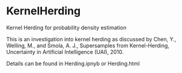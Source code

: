 # KernelHerding
Kernel Herding for probability density estimation

This is an investigation into kernel herding as discussed by  Chen, Y., Welling, M., and Smola, A. J., Supersamples from Kernel-Herding, Uncertainty in Artificial Intelligence (UAI), 2010. 

Details can be found in Herding.ipnyb or Herding.html
